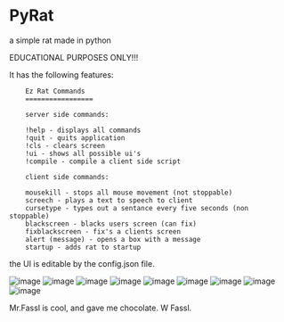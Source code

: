 # PyRat
a simple rat made in python


EDUCATIONAL PURPOSES ONLY!!! 

It has the following features:

		Ez Rat Commands
		=================
		
		server side commands:

		!help - displays all commands
		!quit - quits application
		!cls - clears screen
		!ui - shows all possible ui's
		!compile - compile a client side script

		client side commands:

		mousekill - stops all mouse movement (not stoppable)
		screech - plays a text to speech to client
		cursetype - types out a sentance every five seconds (non stoppable)
		blackscreen - blacks users screen (can fix)
		fixblackscreen - fix's a clients screen
		alert (message) - opens a box with a message
		startup - adds rat to startup
   
the UI is editable by the config.json file. 

![image](https://user-images.githubusercontent.com/88596516/166249803-2f59b54a-bbc9-4359-a3a7-b6ab25999f6b.png)
![image](https://user-images.githubusercontent.com/88596516/166250315-926c1300-d608-49e4-9518-ebb80f252e83.png)
![image](https://user-images.githubusercontent.com/88596516/166250396-bde89f3b-358c-4f2b-a5f6-dd922cf4c184.png)
![image](https://user-images.githubusercontent.com/88596516/166250461-e7370643-cfb8-43a5-888f-27efd5db3221.png)
![image](https://user-images.githubusercontent.com/88596516/166250600-46096f9a-5941-4220-a77b-a5d66b696a2a.png)
![image](https://user-images.githubusercontent.com/88596516/166250694-de2784ff-395f-4c47-b899-d0edd23d588d.png)
![image](https://user-images.githubusercontent.com/88596516/166250745-04f700d8-a560-405d-8c5b-8cc114279988.png)
![image](https://user-images.githubusercontent.com/88596516/166251228-e80047aa-0048-40e5-be3d-a551380b377e.png)
![image](https://user-images.githubusercontent.com/88596516/166251278-1f26b63a-6b86-47b3-93ea-c62dff07b067.png)



Mr.Fassl is cool, and gave me chocolate. W Fassl.
